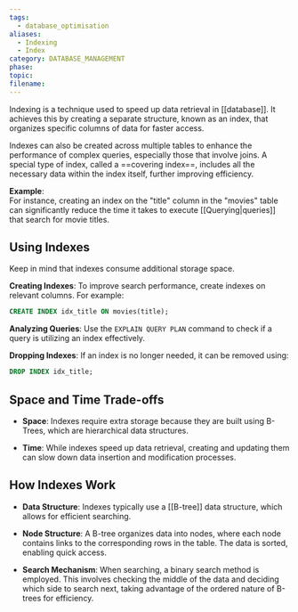 ```yaml
---
tags:
  - database_optimisation
aliases:
  - Indexing
  - Index
category: DATABASE_MANAGEMENT
phase: 
topic: 
filename:
---
```

Indexing is a technique used to speed up data retrieval in [[database]]. It achieves this by creating a separate structure, known as an index, that organizes specific columns of data for faster access.

Indexes can also be created across multiple tables to enhance the performance of complex queries, especially those that involve joins. A special type of index, called a ==covering index==, includes all the necessary data within the index itself, further improving efficiency.

**Example**:  
For instance, creating an index on the "title" column in the "movies" table can significantly reduce the time it takes to execute [[Querying|queries]] that search for movie titles.

## Using Indexes

Keep in mind that indexes consume additional storage space.

**Creating Indexes**: To improve search performance, create indexes on relevant columns. For example:
  ```sql
  CREATE INDEX idx_title ON movies(title);
  ```

**Analyzing Queries**: Use the `EXPLAIN QUERY PLAN` command to check if a query is utilizing an index effectively.

**Dropping Indexes**: If an index is no longer needed, it can be removed using:
  ```sql
  DROP INDEX idx_title;
  ```

## Space and Time Trade-offs

- **Space**: Indexes require extra storage because they are built using B-Trees, which are hierarchical data structures.

- **Time**: While indexes speed up data retrieval, creating and updating them can slow down data insertion and modification processes.

## How Indexes Work

- **Data Structure**: Indexes typically use a [[B-tree]] data structure, which allows for efficient searching.

- **Node Structure**: A B-tree organizes data into nodes, where each node contains links to the corresponding rows in the table. The data is sorted, enabling quick access.

- **Search Mechanism**: When searching, a binary search method is employed. This involves checking the middle of the data and deciding which side to search next, taking advantage of the ordered nature of B-trees for efficiency.